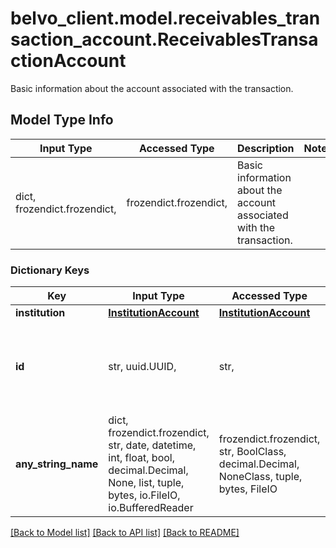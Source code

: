 # belvo_client.model.receivables_transaction_account.ReceivablesTransactionAccount

Basic information about the account associated with the transaction.

## Model Type Info
Input Type | Accessed Type | Description | Notes
------------ | ------------- | ------------- | -------------
dict, frozendict.frozendict,  | frozendict.frozendict,  | Basic information about the account associated with the transaction. | 

### Dictionary Keys
Key | Input Type | Accessed Type | Description | Notes
------------ | ------------- | ------------- | ------------- | -------------
**institution** | [**InstitutionAccount**](InstitutionAccount.md) | [**InstitutionAccount**](InstitutionAccount.md) |  | 
**id** | str, uuid.UUID,  | str,  | Belvo&#x27;s unique ID for the account associated with the transaction. | value must be a uuid
**any_string_name** | dict, frozendict.frozendict, str, date, datetime, int, float, bool, decimal.Decimal, None, list, tuple, bytes, io.FileIO, io.BufferedReader | frozendict.frozendict, str, BoolClass, decimal.Decimal, NoneClass, tuple, bytes, FileIO | any string name can be used but the value must be the correct type | [optional]

[[Back to Model list]](../../README.md#documentation-for-models) [[Back to API list]](../../README.md#documentation-for-api-endpoints) [[Back to README]](../../README.md)

